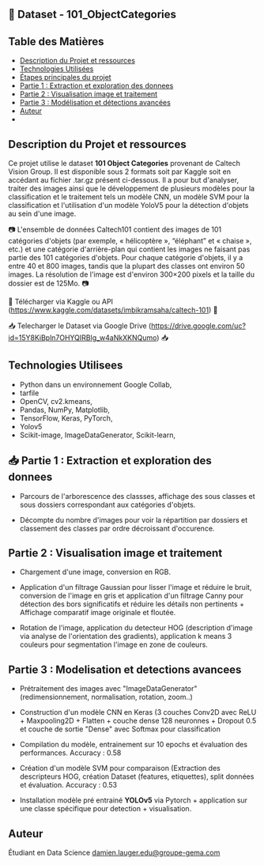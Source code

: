 ## 💼 Dataset - 101_ObjectCategories 
## Table des Matières

- [Description du Projet et ressources](#description-du-projet-et-ressources)
- [Technologies Utilisées](#technologies-utilisees-)
- [Étapes principales du projet](#etapes-principales-du-projet)
- [Partie 1 : Extraction et exploration des donnees](https://github.com/DamienL31/ComputerVision/blob/main/README.md#-partie-1--extraction-et-exploration-des-donnees)
- [Partie 2 : Visualisation image et traitement](#partie-2--visualisation-image-et-traitement)
- [Partie 3 : Modélisation et détections avancées](#partie-3--modelisation-et-detections-avancees)
- [Auteur](#auteur)
- 
## Description du Projet et ressources

Ce projet utilise le dataset **101 Object Categories** provenant de Caltech Vision Group. Il est disponible sous 2 formats soit par Kaggle soit en accédant au fichier .tar.gz présent ci-dessous. Il a pour but d'analyser, traiter des images ainsi que le développement de plusieurs modèles pour la classification et le traitement tels un modèle CNN, un modèle SVM pour la classification et l'utilisation d'un modèle YoloV5 pour la détection d'objets au sein d'une image. 

📷 L'ensemble de données Caltech101 contient des images de 101 catégories d'objets (par exemple, « hélicoptère », “éléphant” et « chaise », etc.) et une catégorie d'arrière-plan qui contient les images ne faisant pas partie des 101 catégories d'objets. Pour chaque catégorie d'objets, il y a entre 40 et 800 images, tandis que la plupart des classes ont environ 50 images. La résolution de l'image est d'environ 300×200 pixels et la taille du dossier est de 125Mo. 📷

📌 Télécharger via Kaggle ou API (https://www.kaggle.com/datasets/imbikramsaha/caltech-101) 📌

📥 Telecharger le Dataset via Google Drive (https://drive.google.com/uc?id=15Y8KiBpln7OHYQIRBlg_w4aNkXKNQumo) 📥

## Technologies Utilisees

- Python dans un environnement Google Collab,
- tarfile
- OpenCV, cv2.kmeans,
- Pandas, NumPy, Matplotlib,
- TensorFlow, Keras, PyTorch,
- Yolov5
- Scikit-image, ImageDataGenerator, Scikit-learn,

## 📥 Partie 1 : Extraction et exploration des donnees

- Parcours de l'arborescence des classses, affichage des sous classes et sous dossiers correspondant aux catégories d'objets.
  
- Décompte du nombre d'images pour voir la répartition par dossiers et classement des classes par ordre décroissant d'occurence.

## Partie 2 : Visualisation image et traitement

- Chargement d'une image, conversion en RGB.

- Application d'un filtrage Gaussian pour lisser l'image et réduire le bruit, conversion de l'image en gris et application d'un filtrage Canny pour détection des bors significatifs et réduire les détails non pertinents + Affichage comparatif image originale et floutée.

- Rotation de l'image, application du detecteur HOG (description d'image via analyse de l'orientation des gradients), application k means 3 couleurs pour segmentation l'image en zone de couleurs. 

## Partie 3 : Modelisation et detections avancees

- Prétraitement des images avec "ImageDataGenerator" (redimensionnement, normalisation, rotation, zoom..)
  
- Construction d'un modèle CNN en Keras (3 couches Conv2D avec ReLU + Maxpooling2D + Flatten + couche dense 128 neuronnes + Dropout 0.5 et couche de sortie "Dense" avec Softmax pour classification
  
- Compilation du modèle, entrainement sur 10 epochs et évaluation des performances. Accuracy : 0.58

- Création d'un modèle SVM pour comparaison (Extraction des descripteurs HOG, création Dataset (features, etiquettes), split données et évaluation. Accuracy : 0.53

- Installation modèle pré entrainé **YOLOv5** via Pytorch + application sur une classe spécifique pour detection + visualisation.

## Auteur 
Étudiant en Data Science
damien.lauger.edu@groupe-gema.com

